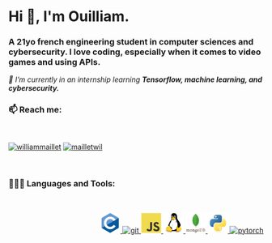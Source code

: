 # Hi 👋, I'm Ouilliam.
### A 21yo french engineering student in **computer sciences and cybersecurity**. I love coding, especially when it comes to **video games and using APIs**.

*🌱 I’m currently in an internship learning **Tensorflow, machine learning, and cybersecurity.***

<h3 align="left">📫 Reach me:</h3>
<br/>
<p align="left">
<a href="https://linkedin.com/in/williammaillet" target="blank"><img align="center" src="https://raw.githubusercontent.com/rahuldkjain/github-profile-readme-generator/master/src/images/icons/Social/linked-in-alt.svg" alt="williammaillet" height="30" width="40" /></a>
<a href="mailto:mailletwil@gmail.com" target="blank"><img align="center" src="https://static.cdnlogo.com/logos/g/24/gmail-icon.svg" alt="mailletwil" height="30" width="40" /></a>
</p>
<br/>
<h3 align="left">👨🏼‍💻 Languages and Tools:</h3>
<br/>
<p align="right"> <a href="https://www.cprogramming.com/" target="_blank"> <img src="https://raw.githubusercontent.com/devicons/devicon/master/icons/c/c-original.svg" alt="c" width="40" height="40"/> </a> <a href="https://git-scm.com/" target="_blank"> <img src="https://www.vectorlogo.zone/logos/git-scm/git-scm-icon.svg" alt="git" width="40" height="40"/> </a> <a href="https://developer.mozilla.org/en-US/docs/Web/JavaScript" target="_blank"> <img src="https://raw.githubusercontent.com/devicons/devicon/master/icons/javascript/javascript-original.svg" alt="javascript" width="40" height="40"/> </a> <a href="https://www.linux.org/" target="_blank"> <img src="https://raw.githubusercontent.com/devicons/devicon/master/icons/linux/linux-original.svg" alt="linux" width="40" height="40"/> </a> <a href="https://www.mongodb.com/" target="_blank"> <img src="https://raw.githubusercontent.com/devicons/devicon/master/icons/mongodb/mongodb-original-wordmark.svg" alt="mongodb" width="40" height="40"/> </a> <a href="https://www.python.org" target="_blank"> <img src="https://raw.githubusercontent.com/devicons/devicon/master/icons/python/python-original.svg" alt="python" width="40" height="40"/> </a> <a href="https://pytorch.org/" target="_blank" rel="noreferrer"> <img src="https://www.vectorlogo.zone/logos/pytorch/pytorch-icon.svg" alt="pytorch" width="40" height="40"/> </a> </p>
